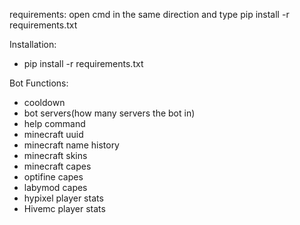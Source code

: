 requirements:
open cmd in the same direction and type
pip install -r requirements.txt


Installation:
- pip install -r requirements.txt

Bot Functions:
- cooldown
- bot servers(how many servers the bot in)
- help command
- minecraft uuid
- minecraft name history
- minecraft skins
- minecraft capes
- optifine capes
- labymod capes
- hypixel player stats
- Hivemc player stats
